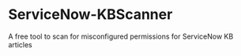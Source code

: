 # ServiceNow-KBScanner
A free tool to scan for misconfigured permissions for ServiceNow KB articles
